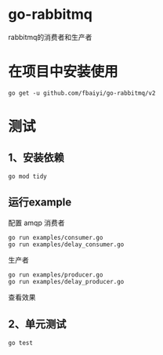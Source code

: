 # go-rabbitmq
rabbitmq的消费者和生产者

# 在项目中安装使用
```shell
go get -u github.com/fbaiyi/go-rabbitmq/v2
```

# 测试
## 1、安装依赖
```shell
go mod tidy
```

## 运行example
配置 amqp
消费者
```shell
go run examples/consumer.go
go run examples/delay_consumer.go
```
生产者
```shell
go run examples/producer.go
go run examples/delay_producer.go
```
查看效果

## 2、单元测试
```shell
go test
```

